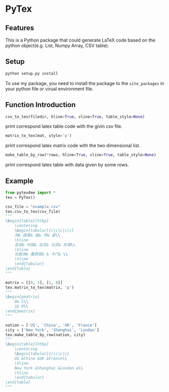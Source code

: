 # PyTex

## Features

This is a Python package that could generate LaTeX code based on the python object(e.g. List, Numpy Array, CSV table).

## Setup

~~~python
python setup.py install
~~~

To use my package, you need to install the package to the `site_packages` in your python file or virual environment file. 

## Function Introduction

~~~python
csv_to_tex(filedir, hline=True, vline=True, table_style=None)
~~~

print correspond latex table code with the givin csv file.

~~~python
matrix_to_tex(mat, style='p')
~~~

print correspond latex matrix code with the two dimensional list.

~~~python
make_table_by_row(*rows, hline=True, vline=True, table_style=None)
~~~

print correspond latex table with data given by some rows. 



## Example

~~~python
from pytex4me import *
tex = PyTex()

csv_file = "example.csv"
tex.csv_to_tex(csv_file)
"""
\begin{table}[htbp]
	\centering
	\begin{tabular}{c|c|c|c|c}
	洲& 国家& 省& 市& 县\\
	\hline
	亚洲& 中国& 北京& 北京& 东城\\
	\hline
	北美洲& 墨西哥& & 卡门& \\
	\hline
	\end{tabular}
\end{table}
"""

matrix = [[0, 1], [1, 0]]
tex.matrix_to_tex(matrix, 'p')
"""
\begin{pmatrix}
	0& 1\\
	1& 0\\
\end{pmatrix}
"""

nation = ['US', 'China', 'UK', 'France']
city = ['New York', 'Shanghai', 'London']
tex.make_table_by_row(nation, city)
"""
\begin{table}[htbp]
	\centering
	\begin{tabular}{c|c|c|c}
	US &China &UK &France\\
	\hline
	New York &Shanghai &London &\\
	\hline
	\end{tabular}
\end{table}
"""
~~~

